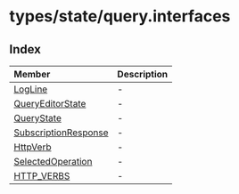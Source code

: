 # types/state/query.interfaces

## Index

| Member | Description |
| :------ | :------ |
| [LogLine](interfaces/LogLine.md) | - |
| [QueryEditorState](interfaces/QueryEditorState.md) | - |
| [QueryState](interfaces/QueryState.md) | - |
| [SubscriptionResponse](interfaces/SubscriptionResponse.md) | - |
| [HttpVerb](type-aliases/HttpVerb.md) | - |
| [SelectedOperation](type-aliases/SelectedOperation.md) | - |
| [HTTP\_VERBS](variables/HTTP_VERBS.md) | - |
